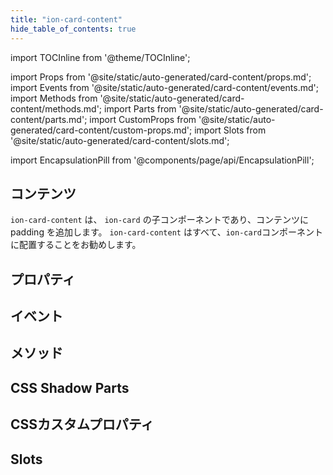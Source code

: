 ```yaml
---
title: "ion-card-content"
hide_table_of_contents: true
---
```

import TOCInline from '@theme/TOCInline';

import Props from '@site/static/auto-generated/card-content/props.md';
import Events from '@site/static/auto-generated/card-content/events.md';
import Methods from '@site/static/auto-generated/card-content/methods.md';
import Parts from '@site/static/auto-generated/card-content/parts.md';
import CustomProps from '@site/static/auto-generated/card-content/custom-props.md';
import Slots from '@site/static/auto-generated/card-content/slots.md';

import EncapsulationPill from '@components/page/api/EncapsulationPill';

<h2 className="table-of-contents__title">コンテンツ</h2>

<TOCInline
  toc={toc}
  maxHeadingLevel={2}
/>



`ion-card-content` は、 `ion-card` の子コンポーネントであり、コンテンツに padding を追加します。
`ion-card-content` はすべて、`ion-card`コンポーネントに配置することをお勧めします。




## プロパティ
<Props />

## イベント
<Events />

## メソッド
<Methods />

## CSS Shadow Parts
<Parts />

## CSSカスタムプロパティ
<CustomProps />

## Slots
<Slots />